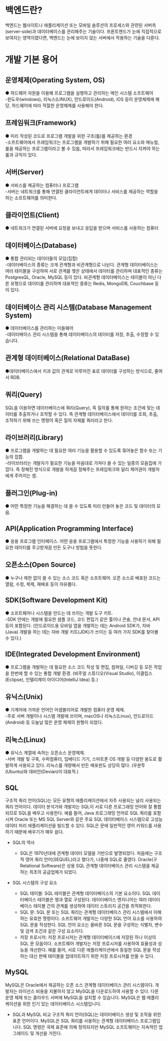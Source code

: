 백엔드란?
=======
백엔드는 웹사이트나 애플리케이션 또는 모바일 솔루션의 프로세스와 관련된 서버측(server-side)과 데이터베이스를 관리해주는 기술이다. 프론트엔드가 눈에 직접적으로 보여지는 영역이였다면, 백엔드는 눈에 보이지 않는 서버에서 작용하는 기술을 다룬다.


개발 기본 용어
============


운영체제(Operating System, OS)
-----------
● 하드웨어 자원을 이용해 프로그램을 실행하고 관리하는 메인 시스템 소프트웨어<br>
-윈도우(windows), 리눅스(LINUX), 안드로이드(Android), iOS 등이 운영체제에 해당, 하드웨어에 따라 적절한 운영체제를 사용해야 한다.


프레임워크(Framework)
--------------------
● 미리 작성된 코드로 프로그램 개발을 위한 구조(틀)를 제공하는 환경<br>
-소프트웨어에서 프레임워크는 프로그램을 개발하기 위해 필요한 여러 요소와 매뉴얼, 룰을 제공하는 프로그램이라고 볼 수 있음, 따라서 프레임워크에는 반드시 지켜야 하는 룰과 규칙이 있다.


서버(Server)
------------
● 서비스를 제공하는 컴퓨터나 프로그램<br>
-서버는 네트워크를 통해 연결된 클라이언트에게 데이터나 서비스를 제공하는 역할을 하는 소프트웨어를 의미한다.


클라이언트(Client)
-----------------
● 네트워크가 연결된 서버에 요청을 보내고 응답을 받으며 서비스를 사용하는 컴퓨터


데이터베이스(Database)
----------
● 통합 관리되는 데이터들의 모임(집합)<br>
-데이터베이스의 종류는 크게 관계형과 비관계형으로 나뉜다. 관계형 데이터베이스는 여러 테이블을 구성하여 서로 관계를 맺은 상태에서 데이터를 관리하며 대표적인 종류는 PostgresQL, Oracle, MySQL 등이 있다. 비관계형 데이터베이스는 테이블이 아닌 다른 유형으로 데이터를 관리하며 대표적인 종류는 Redis, MongoDB, Couchbase 등이 있다.


데이터베이스 관리 시스템(Database Management System)
-----------------------------------------
● 데이터베이스를 관리하는 미들웨어<br>
-데이터베이스 관리 시스템을 통해 데이터베이스의 데이터를 저장, 추출, 수정할 수 있습니다.


관계형 데이터베이스(Relational DataBase) 
----------------------------------------
●데이터베이스에서 키과 값의 관계로 이루어진 표로 데이터를 구성하는 방식으로, 줄여서 RDB.

쿼리(Query)
------------ 
 SQL을 이용하면 데이터베이스에 쿼리(Query), 즉 질의를 통해 원하는 조건에 맞는 데이터를 추출하거나 조작할 수 있다. 즉 관계형 데이터베이스에서 데이터를 조회, 추출, 조작하기 위해 쓰는 명령어 혹은 질의 자체를 쿼리라고 한다.


라이브러리(Library) 
--------------------
● 프로그램을 개발하는 데 필요한 여러 기능을 활용할 수 있도록 묶어놓은 함수 또는 기능의 집합.<br>
-라이브러리는 개발자가 필요한 기능을 마음대로 가져다 쓸 수 있는 일종의 모음집에 가깝다. 즉 정해진 방식으로 개발을 하게끔 정해주는 프레임워크와 달리 제어권이 개발자에게 주어지는 셈.

플러그인(Plug-in) 
----------------
● 어떤 특정한 기능을 해결하는 데 쓸 수 있도록 미리 만들어 놓은 코드 및 데이터의 모음. 


API(Application Programming Interface) 
---------------------------------------
● 응용 프로그램 인터페이스. 어떤 응용 프로그램에서 특정한 기능을 사용하기 위해 필요한 데이터를 주고받게끔 만든 도구나 방법을 뜻한다.


오픈소스(Open Source) 
---------------------
● 누구나 제한 없이 쓸 수 있는 소스 코드 혹은 소프트웨어. 오픈 소스로 배포된 코드는 열람, 수정, 복제, 재배포 등이 자유롭다.


SDK(Software Development Kit) 
----------------------------
● 소프트웨어나 시스템을 만드는 데 쓰이는 개발 도구 키트. <br>
 -SDK 안에는 개발에 필요한 샘플 코드, 코드 편집기 같은 툴이나 콘솔, 안내 문서, API 등이 포함된다. (안드로이드용 모바일 앱을 개발하는 데는 Android SDK가, 자바(Java) 개발을 하는 데는 자바 개발 키트(JDK)가 쓰이는 등 여러 가지 SDK를 찾아볼 수 있다.)


IDE(Integrated Development Environment)
--------------------------------------
● 프로그램을 개발하는 데 필요한 소스 코드 작성 및 편집, 컴파일, 디버깅 등 모든 작업을 한번에 할 수 있는 통합 개발 환경. (비주얼 스튜디오(Visual Studio), 이클립스(Eclipse), 인텔리제이 아이디어(IntelliJ Idea) 등.)


유닉스(Unix) 
------------
● 기계어에 가까운 언어인 어셈블리어로 개발한 컴퓨터 운영 체제.<br> 
-주로 서버 개발이나 시스템 개발에 쓰이며, macOS나 리눅스(Linux), 안드로이드(Android) 등 오늘날 많은 운영 체제의 원형이 되었다.

리눅스(Linux) 
------------
● 유닉스 계열에 속하는 오픈소스 운영체제.<br>
-서버 개발 및 구축, 수퍼컴퓨터, 임베디드 기기, 스마트폰 OS 개발 등 다양한 용도로 활발하게 사용되고 있다. 리눅스를 개량해서 만든 배포판도 상당히 많다. (우분투(Ubuntu)와 데비안(Devian)이 대표적.)


SQL
---------------------------------
구조적 쿼리 언어(SQL)는 모든 유형의 애플리케이션에서 자주 사용되는 널리 사용되는 쿼리 언어이다. 데이터 분석가와 개발자는 SQL이 서로 다른 프로그래밍 언어와 잘 통합되므로 SQL을 배우고 사용한다. 예를 들어, Java 프로그래밍 언어로 SQL 쿼리를 포함시켜 Oracle 또는 MS SQL Server와 같은 주요 SQL 데이터베이스 시스템으로 고성능 데이터 처리 애플리케이션을 빌드할 수 있다. SQL은 문에 일반적인 영어 키워드를 사용하기 때문에 배우기가 매우 쉽다.

- SQL의 역사
    - SQL은 1970년대에 관계형 데이터 모델을 기반으로 발명되었다. 처음에는 구조적 영어 쿼리 언어(SEQUEL)라고 했다가, 나중에 SQL로 줄였다. Oracle(구 Relational Software)은 상용 SQL 관계형 데이터베이스 관리 시스템을 제공하는 최초의 공급업체가 되었다.

- SQL 시스템의 구성 요소
    - SQL 테이블: 
SQL 테이블은 관계형 데이터베이스의 기본 요소이다. SQL 데이터베이스 테이블은 행과 열로 구성된다. 데이터베이스 엔지니어는 여러 데이터베이스 테이블 간의 관계를 생성하여 데이터 스토리지 공간을 최적화한다.
    - SQL 문: 
SQL 문 또는 SQL 쿼리는 관계형 데이터베이스 관리 시스템에서 이해하는 유효한 명령이다. 소프트웨어 개발자는 다양한 SQL 언어 요소를 사용하여 SQL 문을 작성한다. SQL 언어 요소는 올바른 SQL 문을 구성하는 식별자, 변수 및 검색 조건과 같은 구성 요소이다.
    - 저장 프로시저: 
저장 프로시저는 관계형 데이터베이스에 저장된 하나 이상의 SQL 문 모음이다. 소프트웨어 개발자는 저장 프로시저를 사용하여 효율성과 성능을 개선한다. 예를 들어, 서로 다른 애플리케이션에서 동일한 SQL 문을 작성하는 대신 판매 테이블을 업데이트하기 위한 저장 프로시저를 만들 수 있다.


MySQL
-----
MySQL은 Oracle에서 제공하는 오픈 소스 관계형 데이터베이스 관리 시스템이다. 개발자는 라이선스 비용을 지불하지 않고 MySQL을 다운로드하여 사용할 수 있다. 다른 운영 체제 또는 클라우드 서버에 MySQL을 설치할 수 있습니다. MySQL은 웹 애플리케이션을 위한 인기 있는 데이터베이스 시스템입니다. 

- SQL과 MySQL 비교
구조적 쿼리 언어(SQL)는 데이터베이스 생성 및 조작을 위한 표준 언어이다. MySQL은 SQL 쿼리를 사용하는 관계형 데이터베이스 프로그램입니다. SQL 명령은 국제 표준에 의해 정의되지만 MySQL 소프트웨어는 지속적인 업그레이드 및 개선을 거친다.




